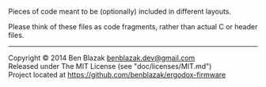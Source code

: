 Pieces of code meant to be (optionally) included in different layouts.

Please think of these files as code fragments, rather than actual C or header
files.

-------------------------------------------------------------------------------

Copyright &copy; 2014 Ben Blazak <benblazak.dev@gmail.com>  
Released under The MIT License (see "doc/licenses/MIT.md")  
Project located at <https://github.com/benblazak/ergodox-firmware>

